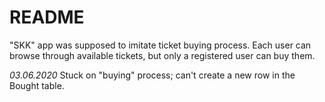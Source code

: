 # README

"SKK" app was supposed to imitate ticket buying process. Each user can browse through available tickets, but only a registered user can buy them. 

*03.06.2020*
Stuck on "buying" process; can't create a new row in the Bought table.
